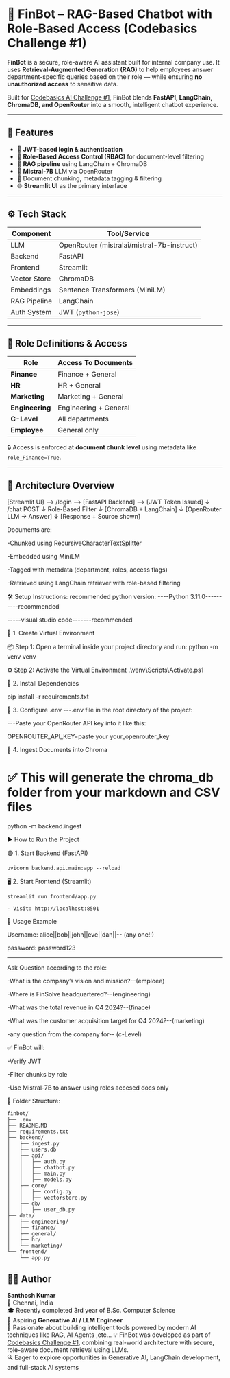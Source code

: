 # 🤖 FinBot – RAG-Based Chatbot with Role-Based Access (Codebasics Challenge #1)

**FinBot** is a secure, role-aware AI assistant built for internal company use. It uses **Retrieval-Augmented Generation (RAG)** to help employees answer department-specific queries based on their role — while ensuring **no unauthorized access** to sensitive data.

Built for [Codebasics AI Challenge #1](https://codebasics.io/challenges/rag-chatbot-rbac-submission), FinBot blends **FastAPI, LangChain, ChromaDB, and OpenRouter** into a smooth, intelligent chatbot experience.

---

## 🚀 Features

- 🔐 **JWT-based login & authentication**
- 👥 **Role-Based Access Control (RBAC)** for document-level filtering
- 📄 **RAG pipeline** using LangChain + ChromaDB
- 🤖 **Mistral-7B** LLM via OpenRouter
- 🧠 Document chunking, metadata tagging & filtering
- 🌐 **Streamlit UI** as the primary interface


---

## ⚙️ Tech Stack

| Component     | Tool/Service                              |
|---------------|-------------------------------------------|
| LLM           | OpenRouter (mistralai/mistral-7b-instruct)|
| Backend       | FastAPI                                   |
| Frontend      | Streamlit                                 |
| Vector Store  | ChromaDB                                  |
| Embeddings    | Sentence Transformers (MiniLM)            |
| RAG Pipeline  | LangChain                                 |
| Auth System   | JWT (`python-jose`)                       |

---

## 👥 Role Definitions & Access

| Role        | Access To Documents              |
|-------------|----------------------------------|
| **Finance**     | Finance + General             |
| **HR**          | HR + General                  |
| **Marketing**   | Marketing + General           |
| **Engineering** | Engineering + General         |
| **C-Level**     | All departments               |
| **Employee**    | General only                  |

🔒 Access is enforced at **document chunk level** using metadata like `role_Finance=True`.

---

## 🧱 Architecture Overview

[Streamlit UI] --> /login --> [FastAPI Backend] --> [JWT Token Issued]
                                     ↓
                                /chat POST
                                     ↓
                            Role-Based Filter
                                     ↓
                            [ChromaDB + LangChain]
                                     ↓
                          [OpenRouter LLM → Answer]
                                     ↓
                          [Response + Source shown]


Documents are:

-Chunked using RecursiveCharacterTextSplitter

-Embedded using MiniLM

-Tagged with metadata (department, roles, access flags)

-Retrieved using LangChain retriever with role-based filtering



🛠️ Setup Instructions:
recommended python version:
----Python 3.11.0----------recommended

-----visual studio code-------recommended

🐍 1. Create  Virtual Environment
 
📦 Step 1: Open a terminal inside your project directory and run:
    python -m venv venv

⚙️ Step 2: Activate the Virtual Environment
    .\venv\Scripts\Activate.ps1


🧪 2. Install Dependencies

  pip install -r requirements.txt


🔐 3. Configure .env
---.env file in the root directory of the project:

---Paste your OpenRouter API key into it like this:

OPENROUTER_API_KEY=paste your your_openrouter_key


  
📂 4. Ingest Documents into Chroma
 # ✅ This will generate the chroma_db folder from your markdown and CSV files

   python -m backend.ingest


▶️ How to Run the Project

🟢 1. Start Backend (FastAPI)
   
    uvicorn backend.api.main:app --reload


🖥️ 2. Start Frontend (Streamlit)
    
    streamlit run frontend/app.py

    - Visit: http://localhost:8501




💬 Usage Example


Username: alice||bob||john||eve||dan||-- (any one!!)

password: password123

------------------
Ask Question according to the role:

-What is the company’s vision and mission?--(emploee)

-Where is FinSolve headquartered?--(engineering)

-What was the total revenue in Q4 2024?--(finace)

-What was the customer acquisition target for Q4 2024?--(marketing)

-any question from the company for-- (c-Level)





✅ FinBot will:

-Verify JWT

-Filter chunks by role

-Use Mistral-7B to answer using roles accesed  docs only



📁 Folder Structure:

    finbot/
    ├── .env
    ├── README.MD
    ├── requirements.txt
    ├── backend/
    │   ├── ingest.py
    │   ├── users.db
    │   ├── api/
    │   │   ├── auth.py
    │   │   ├── chatbot.py
    │   │   ├── main.py
    │   │   ├── models.py
    │   ├── core/
    │   │   ├── config.py
    │   │   ├── vectorstore.py
    │   ├── db/
    │   │   ├── user_db.py
    ├── data/
    │   ├── engineering/
    │   ├── finance/
    │   ├── general/
    │   ├── hr/
    │   └── marketing/
    └── frontend/
        └── app.py




## 👨‍💻 Author

**Santhosh Kumar**  
📍 Chennai, India  
🎓 Recently completed 3rd year of B.Sc. Computer Science  
🚀 Aspiring **Generative AI / LLM Engineer**  
🧠 Passionate about building intelligent tools powered by modern AI techniques like RAG, AI Agents ,etc... 
💡 FinBot was developed as part of [Codebasics Challenge #1](https://codebasics.io/challenges), combining real-world architecture with secure, role-aware document retrieval using LLMs.  
🔍 Eager to explore opportunities in Generative AI, LangChain development, and full-stack AI systems
